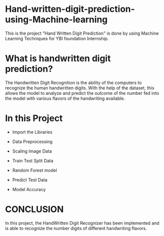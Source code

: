 # Hand-written-digit-prediction-using-Machine-learning
This is the project "Hand Written Digit Prediction" is done by using Machine Learning Techniques for YBI foundation Internship. 

# What is handwritten digit prediction?
The Handwritten Digit Recognition is the ability of the computers to recognize the human handwritten digits. With the help of the dataset, this allows the model to analyze and predict the outcome of the number fed into the model with various flavors of the handwriting available.

# In this Project
* Import the Libraries

* Data Preprocessing

* Scaling Image Data

* Train Test Split Data

* Random Forest model

* Predict Test Data
  
* Model Accuracy

# CONCLUSION

In this project, the HandWritten Digit Recognizer has been implemented and is able to recognize the number digits of different handwriting flavors.
